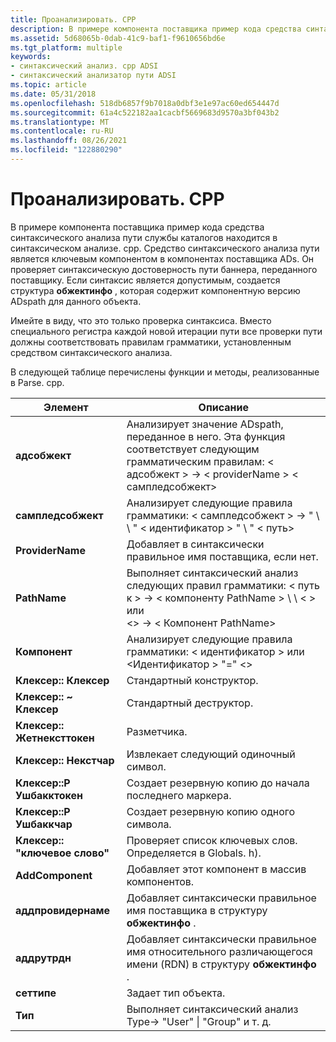 ```yaml
---
title: Проанализировать. CPP
description: В примере компонента поставщика пример кода средства синтаксического анализа пути службы каталогов находится в синтаксическом анализе. cpp.
ms.assetid: 5d68065b-0dab-41c9-baf1-f9610656bd6e
ms.tgt_platform: multiple
keywords:
- синтаксический анализ. cpp ADSI
- синтаксический анализатор пути ADSI
ms.topic: article
ms.date: 05/31/2018
ms.openlocfilehash: 518db6857f9b7018a0dbf3e1e97ac60ed654447d
ms.sourcegitcommit: 61a4c522182aa1cacbf5669683d9570a3bf043b2
ms.translationtype: MT
ms.contentlocale: ru-RU
ms.lasthandoff: 08/26/2021
ms.locfileid: "122880290"
---
```

# <a name="parsecpp"></a>Проанализировать. CPP

В примере компонента поставщика пример кода средства синтаксического анализа пути службы каталогов находится в синтаксическом анализе. cpp. Средство синтаксического анализа пути является ключевым компонентом в компонентах поставщика ADs. Он проверяет синтаксическую достоверность пути баннера, переданного поставщику. Если синтаксис является допустимым, создается структура **обжектинфо** , которая содержит компонентную версию ADspath для данного объекта.

Имейте в виду, что это только проверка синтаксиса. Вместо специального регистра каждой новой итерации пути все проверки пути должны соответствовать правилам грамматики, установленным средством синтаксического анализа.

В следующей таблице перечислены функции и методы, реализованные в Parse. cpp.



| Элемент                      | Описание                                                                                                                                                            |
|---------------------------|------------------------------------------------------------------------------------------------------------------------------------------------------------------------|
| **адсобжект**             | Анализирует значение ADspath, переданное в него. Эта функция соответствует следующим грамматическим правилам: &lt; адсобжект &gt;  ->  &lt; providerName &gt; &lt; сампледсобжект&gt;<br/>     |
| **сампледсобжект**        | Анализирует следующие правила грамматики: &lt; сампледсобжект &gt; -> " \\ \\ " &lt; идентификатор &gt; " \\ " &lt; путь&gt;<br/>                                            |
| **ProviderName**          | Добавляет в синтаксически правильное имя поставщика, если нет.                                                                                                          |
| **PathName**              | Выполняет синтаксический анализ следующих правил грамматики: &lt; путь к &gt;  ->  &lt; компоненту PathName &gt; \\ \\ &lt; &gt; или<br/> &lt;&gt;  ->  &lt; Компонент PathName&gt;<br/> |
| **Компонент**             | Анализирует следующие правила грамматики: &lt; идентификатор &gt; или<br/> &lt;Идентификатор &gt; "=" &lt;&gt;<br/>                                              |
| **Клексер:: Клексер**        | Стандартный конструктор.                                                                                                                                                  |
| **Клексер:: ~ Клексер**       | Стандартный деструктор.                                                                                                                                                   |
| **Клексер:: Жетнексттокен**  | Разметчика.                                                                                                                                                             |
| **Клексер:: Некстчар**      | Извлекает следующий одиночный символ.                                                                                                                                       |
| **Клексер::P Ушбакктокен** | Создает резервную копию до начала последнего маркера.                                                                                                                               |
| **Клексер::P Ушбаккчар**  | Создает резервную копию одного символа.                                                                                                                                                |
| **Клексер:: "ключевое слово"**     | Проверяет список ключевых слов. Определяется в Globals. h).                                                                                                                          |
| **AddComponent**          | Добавляет этот компонент в массив компонентов.                                                                                                                            |
| **аддпровидернаме**       | Добавляет синтаксически правильное имя поставщика в структуру **обжектинфо** .                                                                                            |
| **аддрутрдн**            | Добавляет синтаксически правильное имя относительного различающегося имени (RDN) в структуру **обжектинфо** .                                                            |
| **сеттипе**               | Задает тип объекта.                                                                                                                                           |
| **Тип**                  | Выполняет синтаксический анализ Type-> "User" \| "Group" и т. д.                                                                                                                          |



 

 

 





